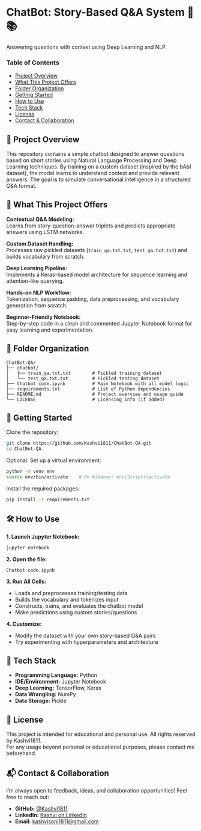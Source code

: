 # ChatBot: Story-Based Q&A System 🤖📚  
Answering questions with context using Deep Learning and NLP.

### Table of Contents  
- [Project Overview](#project-overview)  
- [What This Project Offers](#what-this-project-offers)  
- [Folder Organization](#folder-organization)  
- [Getting Started](#getting-started)  
- [How to Use](#how-to-use)  
- [Tech Stack](#tech-stack)  
- [License](#license)  
- [Contact & Collaboration](#contact--collaboration)  


## 📌 Project Overview  
This repository contains a simple chatbot designed to answer questions based on short stories using Natural Language Processing and Deep Learning techniques. By training on a custom dataset (inspired by the bAbI dataset), the model learns to understand context and provide relevant answers. The goal is to simulate conversational intelligence in a structured Q&A format.


## 🎯 What This Project Offers  

**Contextual Q&A Modeling:**  
Learns from story-question-answer triplets and predicts appropriate answers using LSTM networks.

**Custom Dataset Handling:**  
Processes raw pickled datasets (`train_qa.txt.txt`, `test_qa.txt.txt`) and builds vocabulary from scratch.

**Deep Learning Pipeline:**  
Implements a Keras-based model architecture for sequence learning and attention-like querying.

**Hands-on NLP Workflow:**  
Tokenization, sequence padding, data preprocessing, and vocabulary generation from scratch.

**Beginner-Friendly Notebook:**  
Step-by-step code in a clean and commented Jupyter Notebook format for easy learning and experimentation.


## 📂 Folder Organization  

```
ChatBot-QA/
├── chatbot/
│   ├── train_qa.txt.txt        # Pickled training dataset
│   └── test_qa.txt.txt         # Pickled testing dataset
├── Chatbot code.ipynb          # Main Notebook with all model logic
├── requirements.txt            # List of Python dependencies
├── README.md                   # Project overview and usage guide
└── LICENSE                     # Licensing info (if added)
```


## 🚀 Getting Started  

Clone the repository:

```bash
git clone https://github.com/Kashvi1811/ChatBot-QA.git
cd ChatBot-QA
```

Optional: Set up a virtual environment:

```bash
python -m venv env
source env/bin/activate    # On Windows: env\Scripts\activate
```

Install the required packages:

```bash
pip install -r requirements.txt
```


## 🛠️ How to Use  

**1. Launch Jupyter Notebook:**

```bash
jupyter notebook
```

**2. Open the file:**
```
Chatbot code.ipynb
```

**3. Run All Cells:**

- Loads and preprocesses training/testing data
- Builds the vocabulary and tokenizes input
- Constructs, trains, and evaluates the chatbot model
- Make predictions using custom stories/questions

**4. Customize:**

- Modify the dataset with your own story-based Q&A pairs  
- Try experimenting with hyperparameters and architecture  


## 🧰 Tech Stack  

- **Programming Language:** Python  
- **IDE/Environment:** Jupyter Notebook  
- **Deep Learning:** TensorFlow, Keras  
- **Data Wrangling:** NumPy  
- **Data Storage:** Pickle  


## 📜 License  
This project is intended for educational and personal use. All rights reserved by Kashvi1811.  
For any usage beyond personal or educational purposes, please contact me beforehand.


## 📬 Contact & Collaboration  

I’m always open to feedback, ideas, and collaboration opportunities! Feel free to reach out:

- **GitHub:** [@Kashvi1811](https://github.com/Kashvi1811)  
- **LinkedIn:** [Kashvi on LinkedIn](https://www.linkedin.com/in/kashvi-soni/)  
- **Email:** kashvisoni1811@gmail.com  

